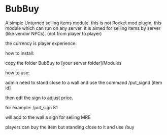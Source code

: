 # BubBuy

A simple Unturned selling items module.
this is not Rocket mod plugin, this module which can run on any server.
it is aimed for selling items by server (like vendor NPCs). (not from player to player)

the currency is player experience.

how to install:

copy the folder BubBuy to [your server folder]/Modules

how to use:

admin need to stand close to a wall and use the command /put_signd [item id] 

then edt the sign to adjust price.

for example: /put_sign 81

will add to the wall a sign for selling MRE


players can buy the item but standing close to it and use /buy 
